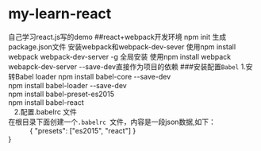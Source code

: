 # my-learn-react
自己学习react.js写的demo
##react+webpack开发环境
    npm init 生成 package.json文件
    安装webpack和webpack-dev-sever
        使用npm install webpack webpack-dev-server -g 全局安装
        使用npm install webpack webapck-dev-server --save-dev直接作为项目的依赖
###安装配置`Babel`
    1.安转Babel loader
            npm install babel-core --save-dev<br>
            npm install babel-loader --save-dev<br>
            npm install babel-preset-es2015<br>
            npm install babel-react<br>
    2.配置.babelrc 文件<br>
            在根目录下面创建一个`.babelrc `文件，内容是一段json数据,如下：<br>
            { "presets": ["es2015", "react"] } <br>
                    }
